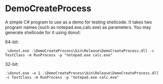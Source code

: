 # DemoCreateProcess

A simple C# program to use as a demo for testing shellcode. It takes two program names (such as notepad.exe,calc.exe) as parameters. You may generate shellcode for it using donut:

64-bit:

```
.\donut.exe .\DemoCreateProcess\bin\Release\DemoCreateProcess.dll -c TestClass -m RunProcess -p "notepad.exe calc.exe"
```

32-bit:

```
.\donut.exe -a 1 .\DemoCreateProcess\bin\Release\DemoCreateProcess.dll -c TestClass -m RunProcess -p "notepad.exe calc.exe" 
```
